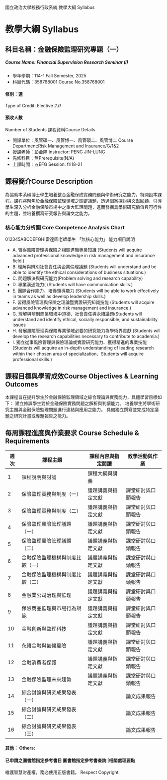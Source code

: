 國立政治大學校務行政系統 教學大綱 Syllabus
# 教學大綱 Syllabus
##  科目名稱：金融保險監理研究專題（一）
#####  Course Name: Financial Supervision Research Seminar (I)
  * 學年學期：114-1 Fall Semester, 2025 
  * 科目代碼：358768001 Course No.358768001
#### 修別：選
Type of Credit: Elective 
_2.0_
#### 預收人數
Number of Students
課程資料Course Details
  * 開課單位：風管碩一、風管博一、風管碩二、風管博二 Course Department:Risk Management and Insurance/G/1&2 
  * 授課老師：彭金隆 Instructor: PENG JIN-LUNG 
  * 先修科目：無Prerequisite(N/A)
  * 上課時間：五EFG Session: fri18-21
##  課程簡介Course Description
為協助本系碩博士學生培養整合金融保險實務問題與學術研究之能力，特開設本課程。課程將聚焦於金融保險監理領域之關鍵議題，透過個案探討與文獻回顧，引導學生深入分析金融保險市場中之重大監理問題，進而發掘具學術研究價值與可行性的主題，並培養撰寫研究報告與論文之能力。
###  核心能力分析圖 Core Competence Analysis Chart
012345ABCDEFGHI雷達圖老師學生
「無核心能力」 
能力項目說明
  * A. 習得風險管理與保險之相關進階專業知識 (Students will acquire advanced professional knowledge in risk management and insurance field.)
  * B. 理解與辨別社會責任與企業倫理議題 (Students will understand and be able to identify the ethical considerations of business situations.)
  * C. 問題解決與研究能力(Problem solving and research capability)
  * D. 專業溝通能力( (Students will have communication skills.)
  * E. 團隊合作能力、培養領導能力 (Students will be able to work effectively in teams as well as develop leadership skills.)
  * F. 習得風險管理與保險之理論暨實證研究知識技能 (Students will acquire advanced knowledge in risk management and insurance.)
  * G. 理解與辨別商業環境中道德、社會責任與永續議題(Students will understand and identify ethical, socially responsible, and sustainability issues 
  * H. 發展風險管理與保險專業領域必要的研究能力為學術界貢獻 (Students will develop the research capabilities necessary to contribute to academia.)
  * I. 獨立從事風險管理與保險理論或實證研究能力、獲得精進的專業技能(Students will acquire an in-depth understanding of leading research within their chosen area of specialization、Students will acquire professional skills.)
##  課程目標與學習成效Course Objectives & Learning Outcomes 
本課程旨在提升學生於金融保險監理領域之綜合理論與實務能力，具體學習目標如下：
建立修課學生對於金融保險實務問題之解析與判讀能力。
培養學生將學術研究主題與金融保險監理問題進行連結與應用之能力。
具備獨立撰寫並完成特定議題之研究計畫或專題報告之能力。
##  每周課程進度與作業要求 Course Schedule & Requirements
週次 |  課程主題 |  課程內容與指定閱讀 |  教學活動與作業  
---|---|---|---  
1 |  課程說明與討論 |  課程大綱與講義 |   
2 |  保險監理實務與制度（一） |  議題講義與指定文獻 |  課堂研討與口頭報告  
3 |  保險監理實務與制度（二） |  議題講義與指定文獻 |  課堂研討與口頭報告  
4 |  保險監理風險管理議題（一） |  議題講義與指定文獻 |  課堂研討與口頭報告  
5 |  保險監理風險管理議題（二） |  議題講義與指定文獻 |  課堂研討與口頭報告  
6 |  金融保險監理機構與制度比較（一） |  議題講義與指定文獻 |  課堂研討與口頭報告  
7 |  金融保險監理機構與制度比較（二） |  議題講義與指定文獻 |  課堂研討與口頭報告  
8 |  金融業公司治理與監理 |  議題講義與指定文獻 |  課堂研討與口頭報告  
9 |  保險商品監理與市場行為規範 |  議題講義與指定文獻 |  課堂研討與口頭報告  
10 |  金融創新與監理科技 |  議題講義與指定文獻 |  課堂研討與口頭報告  
11 |  永續金融與氣候風險 |  議題講義與指定文獻 |  課堂研討與口頭報告  
12 |  金融消費者保護 |  議題講義與指定文獻 |  課堂研討與口頭報告  
13 |  金融保險監理未來趨勢 |  議題講義與指定文獻 |  課堂研討與口頭報告  
14 |  綜合討論與研究成果發表（一） |  |  論文成果報告  
15 |  綜合討論與研究成果發表（二） |  |  論文成果報告  
16 |  綜合討論與研究成果發表（三） |  |  論文成果報告  
####  其他： Others:
####  已申請之圖書館指定參考書目  圖書館指定參考書查詢 |相關處理要點
維護智慧財產權，務必使用正版書籍。 Respect Copyright.